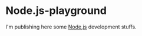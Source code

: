 Node.js-playground
==================

I'm publishing here some [Node.js](http://nodejs.org/) development stuffs. 



